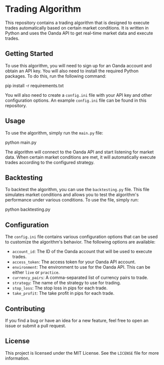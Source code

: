 # Trading Algorithm

This repository contains a trading algorithm that is designed to execute trades automatically based on certain market conditions. It is written in Python and uses the Oanda API to get real-time market data and execute trades.

## Getting Started

To use this algorithm, you will need to sign up for an Oanda account and obtain an API key. You will also need to install the required Python packages. To do this, run the following command:

pip install -r requirements.txt

You will also need to create a `config.ini` file with your API key and other configuration options. An example `config.ini` file can be found in this repository.

## Usage

To use the algorithm, simply run the `main.py` file:

python main.py

The algorithm will connect to the Oanda API and start listening for market data. When certain market conditions are met, it will automatically execute trades according to the configured strategy.

## Backtesting

To backtest the algorithm, you can use the `backtesting.py` file. This file simulates market conditions and allows you to test the algorithm's performance under various conditions. To use the file, simply run:

python backtesting.py

## Configuration

The `config.ini` file contains various configuration options that can be used to customize the algorithm's behavior. The following options are available:

- `account_id`: The ID of the Oanda account that will be used to execute trades.
- `access_token`: The access token for your Oanda API account.
- `environment`: The environment to use for the Oanda API. This can be either `live` or `practice`.
- `currency_pairs`: A comma-separated list of currency pairs to trade.
- `strategy`: The name of the strategy to use for trading.
- `stop_loss`: The stop loss in pips for each trade.
- `take_profit`: The take profit in pips for each trade.

## Contributing

If you find a bug or have an idea for a new feature, feel free to open an issue or submit a pull request.

## License

This project is licensed under the MIT License. See the `LICENSE` file for more information.
